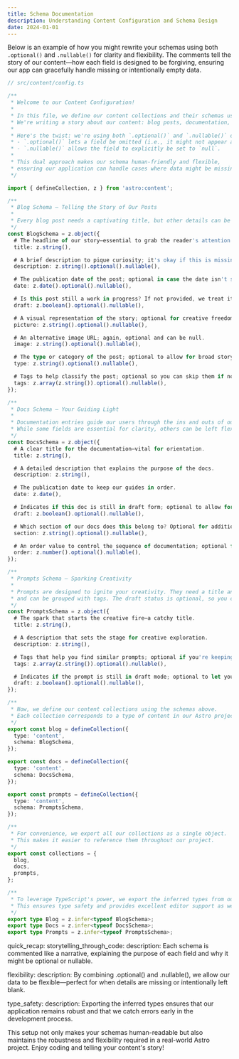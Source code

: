 ```yaml
---
title: Schema Documentation
description: Understanding Content Configuration and Schema Design
date: 2024-01-01
---
```


Below is an example of how you might rewrite your schemas using both `.optional()` and `.nullable()` for clarity and flexibility. The comments tell the story of our content—how each field is designed to be forgiving, ensuring our app can gracefully handle missing or intentionally empty data.

```ts
// src/content/config.ts

/**
 * Welcome to our Content Configuration!
 *
 * In this file, we define our content collections and their schemas using Zod.
 * We're writing a story about our content: blog posts, documentation, and creative prompts.
 *
 * Here's the twist: we're using both `.optional()` and `.nullable()` on many fields.
 * - `.optional()` lets a field be omitted (i.e., it might not appear at all).
 * - `.nullable()` allows the field to explicitly be set to `null`.
 *
 * This dual approach makes our schema human-friendly and flexible,
 * ensuring our application can handle cases where data might be missing or intentionally empty.
 */

import { defineCollection, z } from 'astro:content';

/**
 * Blog Schema – Telling the Story of Our Posts
 *
 * Every blog post needs a captivating title, but other details can be left blank if needed.
 */
const BlogSchema = z.object({
  # The headline of our story—essential to grab the reader's attention.
  title: z.string(),

  # A brief description to pique curiosity; it's okay if this is missing or set to null.
  description: z.string().optional().nullable(),

  # The publication date of the post; optional in case the date isn't set or is unknown.
  date: z.date().optional().nullable(),

  # Is this post still a work in progress? If not provided, we treat it as not a draft.
  draft: z.boolean().optional().nullable(),

  # A visual representation of the story; optional for creative freedom.
  picture: z.string().optional().nullable(),

  # An alternative image URL; again, optional and can be null.
  image: z.string().optional().nullable(),

  # The type or category of the post; optional to allow for broad storytelling.
  type: z.string().optional().nullable(),

  # Tags to help classify the post; optional so you can skip them if not needed.
  tags: z.array(z.string()).optional().nullable(),
});

/**
 * Docs Schema – Your Guiding Light
 *
 * Documentation entries guide our users through the ins and outs of our project.
 * While some fields are essential for clarity, others can be left flexible.
 */
const DocsSchema = z.object({
  # A clear title for the documentation—vital for orientation.
  title: z.string(),

  # A detailed description that explains the purpose of the docs.
  description: z.string(),

  # The publication date to keep our guides in order.
  date: z.date(),

  # Indicates if this doc is still in draft form; optional to allow for updates.
  draft: z.boolean().optional().nullable(),

  # Which section of our docs does this belong to? Optional for additional organization.
  section: z.string().optional().nullable(),

  # An order value to control the sequence of documentation; optional for sorting flexibility.
  order: z.number().optional().nullable(),
});

/**
 * Prompts Schema – Sparking Creativity
 *
 * Prompts are designed to ignite your creativity. They need a title and description,
 * and can be grouped with tags. The draft status is optional, so you can fine-tune them.
 */
const PromptsSchema = z.object({
  # The spark that starts the creative fire—a catchy title.
  title: z.string(),

  # A description that sets the stage for creative exploration.
  description: z.string(),

  # Tags that help you find similar prompts; optional if you're keeping it simple.
  tags: z.array(z.string()).optional().nullable(),

  # Indicates if the prompt is still in draft mode; optional to let you iterate.
  draft: z.boolean().optional().nullable(),
});

/**
 * Now, we define our content collections using the schemas above.
 * Each collection corresponds to a type of content in our Astro project.
 */
export const blog = defineCollection({
  type: 'content',
  schema: BlogSchema,
});

export const docs = defineCollection({
  type: 'content',
  schema: DocsSchema,
});

export const prompts = defineCollection({
  type: 'content',
  schema: PromptsSchema,
});

/**
 * For convenience, we export all our collections as a single object.
 * This makes it easier to reference them throughout our project.
 */
export const collections = {
  blog,
  docs,
  prompts,
};

/**
 * To leverage TypeScript's power, we export the inferred types from our schemas.
 * This ensures type safety and provides excellent editor support as we build our app.
 */
export type Blog = z.infer<typeof BlogSchema>;
export type Docs = z.infer<typeof DocsSchema>;
export type Prompts = z.infer<typeof PromptsSchema>;
```

quick_recap:
  storytelling_through_code:
    description: Each schema is commented like a narrative, explaining the purpose of each field and why it might be optional or nullable.
  
  flexibility:
    description: By combining .optional() and .nullable(), we allow our data to be flexible—perfect for when details are missing or intentionally left blank.
  
  type_safety:
    description: Exporting the inferred types ensures that our application remains robust and that we catch errors early in the development process.

This setup not only makes your schemas human-readable but also maintains the robustness and flexibility required in a real-world Astro project. Enjoy coding and telling your content's story!